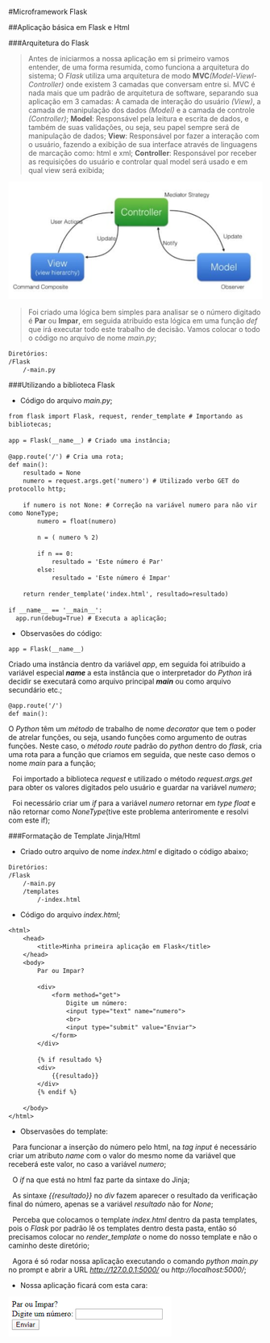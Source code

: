 #Microframework Flask

##Aplicação básica em Flask e Html

###Arquitetura do Flask

> Antes de iniciarmos a nossa aplicação em si primeiro vamos entender, de uma forma resumida, como funciona a arquitetura do sistema;
O *Flask* utiliza uma arquitetura de modo **MVC**_(Model-Viewl-Controller)_ onde existem 3 camadas que conversam entre si.
MVC é nada mais que um padrão de arquitetura de software, separando sua aplicação em 3 camadas: A camada de interação do usuário _(View)_, a camada de manipulação dos dados _(Model)_ e a camada de controle _(Controller)_;
**Model**: Responsável pela leitura e escrita de dados, e também de suas validações, ou seja, seu papel sempre será de manipulação de dados;
**View**: Responsável por fazer a interação com o usuário, fazendo a exibição de sua interface através de linguagens de marcação como: html e xml;
**Controller**: Responsável por receber as requisições do usuário e controlar qual model será usado e em qual view será exibida;

![FLASK11](img-flask/flask11.png)

> Foi criado uma lógica bem simples para analisar se o número digitado é **Par** ou **Impar**, em seguida atribuido esta lógica em uma função *def* que irá executar todo este trabalho de decisão. Vamos colocar o todo o código no arquivo de nome *main.py*;
```
Diretórios:
/Flask
	/-main.py
```
###Utilizando a biblioteca Flask
* Código do arquivo *main.py*;
```
from flask import Flask, request, render_template # Importando as bibliotecas;

app = Flask(__name__) # Criado uma instância;

@app.route('/') # Cria uma rota;
def main():
	resultado = None
	numero = request.args.get('numero') # Utilizado verbo GET do protocollo http;

	if numero is not None: # Correção na variável numero para não vir como NoneType;
		numero = float(numero)
		
		n = ( numero % 2)

		if n == 0:
 			resultado = 'Este número é Par'
		else:
 			resultado = 'Este número é Impar'

	return render_template('index.html', resultado=resultado)

if __name__ == '__main__':
  app.run(debug=True) # Executa a aplicação;
```

* Observasões do código:
&nbsp;
```
app = Flask(__name__)
```
Criado uma instância dentro da variável *app*, em seguida foi atribuido a variável especial *__name__* a esta instância que o interpretador do *Python* irá decidir se executará como arquivo principal *__main__* ou como arquivo secundário etc.;
&nbsp;
```
@app.route('/')
def main():
```
O *Python* têm um *método* de trabalho de nome *decorator* que tem o poder de atrelar funções, ou seja, usando funções como argumento de outras funções. Neste caso, o *método route* padrão do *python* dentro do *flask*, cria uma rota para a função que criamos em seguida, que neste caso demos o nome *main* para a função; 

&nbsp;
Foi importado a biblioteca *request* e utilizado o método *request.args.get* para obter os valores digitados pelo usuário e guardar na variável *numero*;

&nbsp;
Foi necessário criar um *if* para a variável *numero* retornar em *type float* e não retornar como *NoneType*(tive este problema anteriromente e resolvi com este if);

###Formatação de Template Jinja/Html
* Criado outro arquivo de nome *index.html* e digitado o código abaixo;
```
Diretórios:
/Flask
	/-main.py
	/templates
		/-index.html
```
* Código do arquivo *index.html*;
```
<html>
    <head>
        <title>Minha primeira aplicação em Flask</title>
    </head>
    <body>
        Par ou Impar?

        <div>
            <form method="get">
                Digite um número:
                <input type="text" name="numero">
                <br>
                <input type="submit" value="Enviar">
            </form>
        </div>

        {% if resultado %}
        <div>
            {{resultado}}
        </div>
        {% endif %}

    </body>
</html>
```
* Observasões do template:

&nbsp;
Para funcionar a inserção do número pelo html, na *tag input* é necessário criar um atributo *name* com o valor do mesmo nome da variável que receberá este valor, no caso a variável *numero*;

&nbsp;
O *if* na que está no html faz parte da sintaxe do Jinja;

&nbsp;
As sintaxe *{{resultado}}* no *div* fazem aparecer o resultado da verificação final do número, apenas se a variável *resultado* não for *None*;

&nbsp;
Perceba que colocamos o template *index.html* dentro da pasta templates, pois o *Flask* por padrão lê os templates dentro desta pasta, então só precisamos colocar no *render_template* o nome do nosso template e não o caminho deste diretório;

&nbsp;
Agora é só rodar nossa aplicação executando o comando *python main.py* no prompt e abrir a URL *http://127.0.0.1:5000/* ou *http://localhost:5000/*;

* Nossa aplicação ficará com esta cara:

![FLASK1](img-flask/flask1.png)